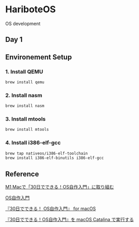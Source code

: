 # HariboteOS
OS development

## Day 1



## Environement Setup
### 1. Install QEMU
```bash
brew install qemu
```

### 2. Install nasm
```bash
brew install nasm
```

### 3. Install mtools
```bash
brew install mtools
```

### 4. Install i386-elf-gcc
```bash
brew tap nativeos/i386-elf-toolchain
brew install i386-elf-binutils i386-elf-gcc
```

## Reference
[M1 Macで「30日でできる！OS自作入門」に取り組む](https://zenn.dev/chorkaichan/scraps/28567f1358495b)


[OS自作入門](https://nomad.office-aship.info/category/os%e8%87%aa%e4%bd%9c%e5%85%a5%e9%96%80/)

[『30日でできる！ OS自作入門』 for macOS](https://github.com/tatsumack/30nichideosjisaku)

[『30日でできる！OS自作入門』を macOS Catalina で実行する](https://qiita.com/noanoa07/items/8828c37c2e286522c7ee)
